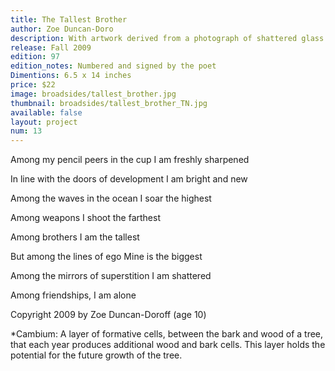 ```yaml
---
title: The Tallest Brother
author: Zoe Duncan-Doro
description: With artwork derived from a photograph of shattered glass. The type is handset Gill Sans with display type Donatello which is printed from a polymer plate. The types and image were printed using a Vandercook 219 proofing press. This is the third in the Cambium* Broadside Series which honors the work of young writers and acknowledges the fresh insights of growing minds.
release: Fall 2009
edition: 97
edition_notes: Numbered and signed by the poet
Dimentions: 6.5 x 14 inches
price: $22
image: broadsides/tallest_brother.jpg
thumbnail: broadsides/tallest_brother_TN.jpg
available: false
layout: project
num: 13
---
```


Among my pencil peers in the cup
I am freshly sharpened

In line with the doors of development
I am bright and new

Among the waves in the ocean
I soar the highest

Among weapons
I shoot the farthest

Among brothers
I am the tallest

But among the lines of ego
Mine is the biggest

Among the mirrors of superstition
I am shattered

Among friendships, I am alone


Copyright 2009 by Zoe Duncan-Doroff (age 10)


*Cambium: A layer of formative cells, between the bark and wood of a tree, that each year produces additional wood and bark cells. This layer holds the potential for the future growth of the tree.